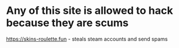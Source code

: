 # Any of this site is allowed to hack because they are scums

https://skins-roulette.fun - steals steam accounts and send spams
